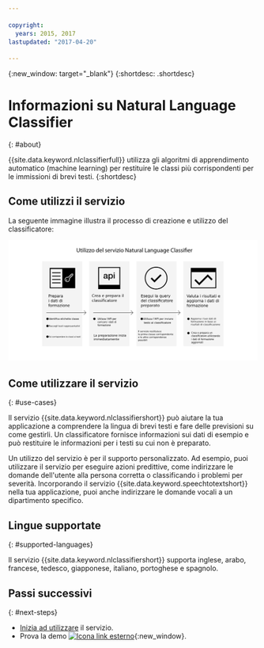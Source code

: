 ```yaml
---

copyright:
  years: 2015, 2017
lastupdated: "2017-04-20"

---
```


{:new_window: target="_blank"}
{:shortdesc: .shortdesc}

# Informazioni su Natural Language Classifier
{: #about}

{{site.data.keyword.nlclassifierfull}} utilizza gli algoritmi di apprendimento automatico (machine learning) per restituire le classi più corrispondenti per le immissioni di brevi testi.
{:shortdesc}

## Come utilizzi il servizio

La seguente immagine illustra il processo di creazione e utilizzo del classificatore:

![Processo classificazione](images/classifier_process.png)

## Come utilizzare il servizio
{: #use-cases}

Il servizio {{site.data.keyword.nlclassifiershort}} può
aiutare la tua applicazione a comprendere la lingua di brevi testi e fare delle previsioni su come gestirli. Un classificatore fornisce informazioni sui dati di esempio e può restituire le informazioni per i testi su cui non è preparato. 

Un utilizzo del servizio è per il supporto personalizzato. Ad esempio, puoi utilizzare il servizio per eseguire azioni predittive, come indirizzare le domande dell'utente alla persona corretta o classificando i problemi per severità. Incorporando il servizio {{site.data.keyword.speechtotextshort}} nella tua applicazione, puoi anche indirizzare le domande vocali a un dipartimento specifico.

## Lingue supportate 
{: #supported-languages}

Il servizio {{site.data.keyword.nlclassifiershort}} supporta inglese, arabo, francese, tedesco, giapponese, italiano, portoghese e spagnolo.

## Passi successivi
{: #next-steps}

- [Inizia ad utilizzare](/docs/natural-language-classifier/overview.html) il servizio.
- Prova la demo [ ![Icona link esterno](../../icons/launch-glyph.svg "Icona link esterno")](http://natural-language-classifier-demo.mybluemix.net){:new_window}.
